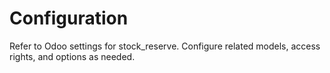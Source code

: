 # Configuration

Refer to Odoo settings for stock_reserve. Configure related models, access rights, and options as needed.
